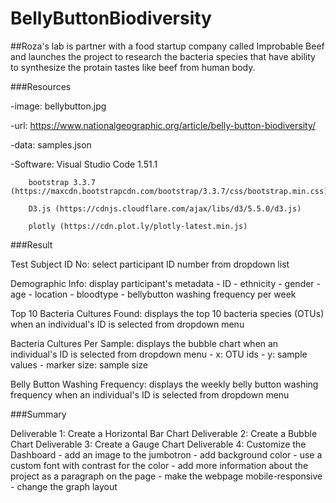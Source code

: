 # BellyButtonBiodiversity

##Roza's lab is partner with a food startup company called Improbable Beef and launches the project to research the bacteria species that have ability to synthesize the protain tastes like beef from human body.

###Resources

-image:	bellybutton.jpg 

-url: 		https://www.nationalgeographic.org/article/belly-button-biodiversity/

-data: 	samples.json

-Software: 	Visual Studio Code 1.51.1

		bootstrap 3.3.7 (https://maxcdn.bootstrapcdn.com/bootstrap/3.3.7/css/bootstrap.min.css)
		
		D3.js (https://cdnjs.cloudflare.com/ajax/libs/d3/5.5.0/d3.js)
		
		plotly (https://cdn.plot.ly/plotly-latest.min.js)

###Result

Test Subject ID No: select participant ID number from dropdown list

Demographic Info: display participant's metadata 
	- ID
	- ethnicity
	- gender
	- age
	- location
	- bloodtype
	- bellybutton washing frequency per week

Top 10 Bacteria Cultures Found: displays the top 10 bacteria species (OTUs) when an individual's ID is selected from dropdown menu 

Bacteria Cultures Per Sample: displays the bubble chart when an individual's ID is selected from dropdown menu
	- x: OTU ids
	- y: sample values
	- marker size: sample size

Belly Button Washing Frequency: displays the weekly belly button washing frequency when an individual's ID is selected from dropdown menu
		
###Summary

Deliverable 1: Create a Horizontal Bar Chart
Deliverable 2: Create a Bubble Chart
Deliverable 3: Create a Gauge Chart
Deliverable 4: Customize the Dashboard
	- add an image to the jumbotron
	- add background color
	- use a custom font with contrast for the color
	- add more information about the project as a paragraph on the page
	- make the webpage mobile-responsive
	- change the graph layout
